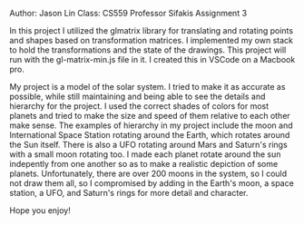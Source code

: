 Author: Jason Lin
Class: CS559
Professor Sifakis
Assignment 3

In this project I utilized the glmatrix library for translating and rotating points and shapes based on transformation matrices. I implemented my own stack to hold the transformations and the state of the drawings. This project will run with the gl-matrix-min.js file in it. I created this in VSCode on a Macbook pro.

My project is a model of the solar system. I tried to make it as accurate as possible, while still maintaining and being able to see the details and hierarchy for the project. I used the correct shades of colors for most planets and tried to make the size and speed of them relative to each other make sense. The examples of hierarchy in my project include the moon and International Space Station rotating around the Earth, which rotates around the Sun itself. There is also a UFO rotating around Mars and Saturn's rings with a small moon rotating too. I made each planet rotate around the sun indepently from one another so as to make a realistic depiction of some planets. Unfortunately, there are over 200 moons in the system, so I could not draw them all, so I compromised by adding in the Earth's moon, a space station, a UFO, and Saturn's rings for more detail and character.

Hope you enjoy!
